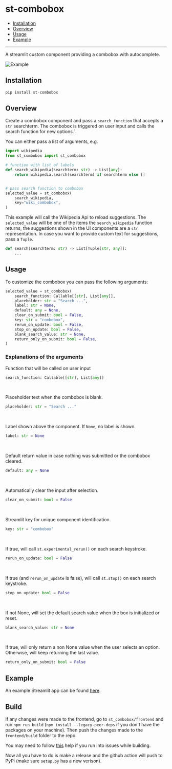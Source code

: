 # st-combobox

- [Installation](#installation)
- [Overview](#overview)
- [Usage](#usage)
- [Example](#example)

---

A streamlit custom component providing a combobox with autocomplete.

![Example](https://raw.githubusercontent.com/hoggatt/st-combobox/main/assets/example.gif)


## Installation

```python
pip install st-combobox
```

## Overview

Create a combobox component and pass a `search_function` that accepts a `str` searchterm. The combobox is triggered on user input and calls the search function for new options.`.

You can either pass a list of arguments, e.g.

```python
import wikipedia
from st_combobox import st_combobox

# function with list of labels
def search_wikipedia(searchterm: str) -> List[any]:
    return wikipedia.search(searchterm) if searchterm else []


# pass search function to combobox
selected_value = st_combobox(
    search_wikipedia,
    key="wiki_combobox",
)
```

This example will call the Wikipedia Api to reload suggestions. The `selected_value` will be one of the items the `search_wikipedia` function returns, the suggestions shown in the UI components are a `str` representation. In case you want to provide custom text for suggestions, pass a `Tuple`.

```python
def search(searchterm: str) -> List[Tuple[str, any]]:
    ...
```

## Usage

To customize the combobox you can pass the following arguments:  

```python
selected_value = st_combobox(
    search_function: Callable[[str], List[any]],
    placeholder: str = "Search ...",
    label: str = None,
    default: any = None,
    clear_on_submit: bool = False,
    key: str = "combobox",
    rerun_on_update: bool = False,
    stop_on_update: bool = False,
    blank_search_value: str = None,
    return_only_on_submit: bool = False,
)
```

### Explanations of the arguments

Function that will be called on user input
```python
search_function: Callable[[str], List[any]]
```
<br/>

Placeholder text when the combobox is blank.
```python
placeholder: str = "Search ..."
```
<br/>

Label shown above the component. If `None`, no label is shown.
```python
label: str = None
```
<br/>

Default return value in case nothing was submitted or the combobox cleared.
```python
default: any = None
```
<br/>

Automatically clear the input after selection.
```python
clear_on_submit: bool = False
```
<br/>

Streamlit key for unique component identification.
```python
key: str = "combobox"
```
<br/>

If true, will call `st.experimental_rerun()` on each search keystroke.
```python
rerun_on_update: bool = False
```
<br/>

If true (and `rerun_on_update` is false), will call `st.stop()` on each search keystroke.
```python
stop_on_update: bool = False
```
<br/>

If not None, will set the default search value when the box is initialized or reset. 
```python
blank_search_value: str = None
```
<br/>

If true, will only return a non None value when the user selects an option. Otherwise, will keep returning the last value.
```python
return_only_on_submit: bool = False
```


## Example

An example Streamlit app can be found [here](./example.py).

## Build

If any changes were made to the frontend, go to `st_combobox/frontend` and run `npm run build` (`npm install --legacy-peer-deps` if you don't have the packages on your machine). Then push the changes made to the `frontend/build` folder to the repo. 

You may need to follow [this](https://stackoverflow.com/questions/69692842/error-message-error0308010cdigital-envelope-routinesunsupported) help if you run into issues while building.

Now all you have to do is make a release and the github action will push to PyPi (make sure `setup.py` has a new verison).